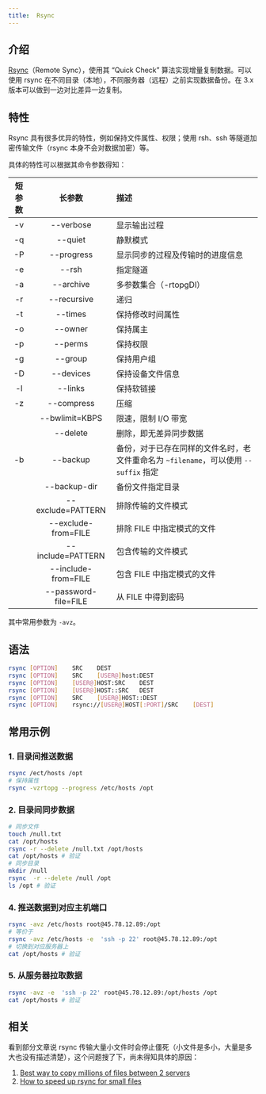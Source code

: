 ```yaml
---
title:  Rsync
---
```


## 介绍

[Rsync](https://zh.wikipedia.org/wiki/Rsync)（Remote Sync），使用其 “Quick Check” 算法实现增量复制数据。可以使用 rsync 在不同目录（本地），不同服务器（远程）之前实现数据备份。在 3.x 版本可以做到一边对比差异一边复制。



## 特性

Rsync 具有很多优异的特性，例如保持文件属性、权限；使用 rsh、ssh 等隧道加密传输文件（rsync 本身不会对数据加密）等。

具体的特性可以根据其命令参数得知：

| 短参数 |       长参数        | 描述                             |
| :----: | :-----------------: | :------------------------------- |
|   -v   |      --verbose      | 显示输出过程                     |
|   -q   |       --quiet       | 静默模式                         |
|   -P   |     --progress      | 显示同步的过程及传输时的进度信息 |
|   -e   |     --rsh     | 指定隧道 |
|   -a   |      --archive      | 多参数集合（-rtopgDl）           |
|   -r   |     --recursive     | 递归                             |
|   -t   |       --times       | 保持修改时间属性                 |
|   -o   |       --owner       | 保持属主                         |
|   -p   |       --perms       | 保持权限                         |
|   -g   |       --group       | 保持用户组                       |
|   -D   |      --devices      | 保持设备文件信息                 |
|   -l   |       --links       | 保持软链接                       |
|   -z   |     --compress      | 压缩                             |
|        |   --bwlimit=KBPS    | 限速，限制 I/O 带宽              |
|        |      --delete       | 删除，即无差异同步数据           |
|  -b      |      --backup       | 备份，对于已存在同样的文件名时，老文件重命名为 `~filename`，可以使用 `--suffix` 指定 |
|        | --backup-dir | 备份文件指定目录 |
|        |  --exclude=PATTERN  | 排除传输的文件模式                      |
|        | --exclude-from=FILE | 排除 FILE 中指定模式的文件       |
|        |  --include=PATTERN  | 包含传输的文件模式                  |
|        | --include-from=FILE | 包含 FILE 中指定模式的文件   |
| | --password-file=FILE | 从 FILE 中得到密码 |

其中常用参数为 `-avz`。



## 语法

```bash
rsync [OPTION]    SRC    DEST
rsync [OPTION]    SRC    [USER@]host:DEST
rsync [OPTION]    [USER@]HOST:SRC    DEST
rsync [OPTION]	  [USER@]HOST::SRC   DEST
rsync [OPTION]    SRC    [USER@]HOST::DEST
rsync [OPTION]    rsync://[USER@]HOST[:PORT]/SRC    [DEST]
```



## 常用示例

### 1. 目录间推送数据

```bash
rsync /ect/hosts /opt
# 保持属性
rsync -vzrtopg --progress /etc/hosts /opt
```

### 2. 目录间同步数据

```bash
# 同步文件
touch /null.txt
cat /opt/hosts
rsync -r --delete /null.txt /opt/hosts
cat /opt/hosts # 验证
# 同步目录
mkdir /null
rsync  -r --delete /null /opt
ls /opt # 验证
```

### 4. 推送数据到对应主机端口

```bash
rsync -avz /etc/hosts root@45.78.12.89:/opt
# 等价于
rsync -avz /etc/hosts -e  'ssh -p 22' root@45.78.12.89:/opt 
# 切换到对应服务器上
cat /opt/hosts # 验证
```

### 5. 从服务器拉取数据

```bash
rsync -avz -e  'ssh -p 22' root@45.78.12.89:/opt/hosts /opt
cat /opt/hosts # 验证
```



## 相关

看到部分文章说 rsync 传输大量小文件时会停止僵死（小文件是多小，大量是多大也没有描述清楚），这个问题搜了下，尚未得知具体的原因：

1. [Best way to copy millions of files between 2 servers](https://superuser.com/questions/291803/best-way-to-copy-millions-of-files-between-2-servers)
2. [How to speed up rsync for small files](https://serverfault.com/questions/365103/how-to-speed-up-rsync-for-small-files)
